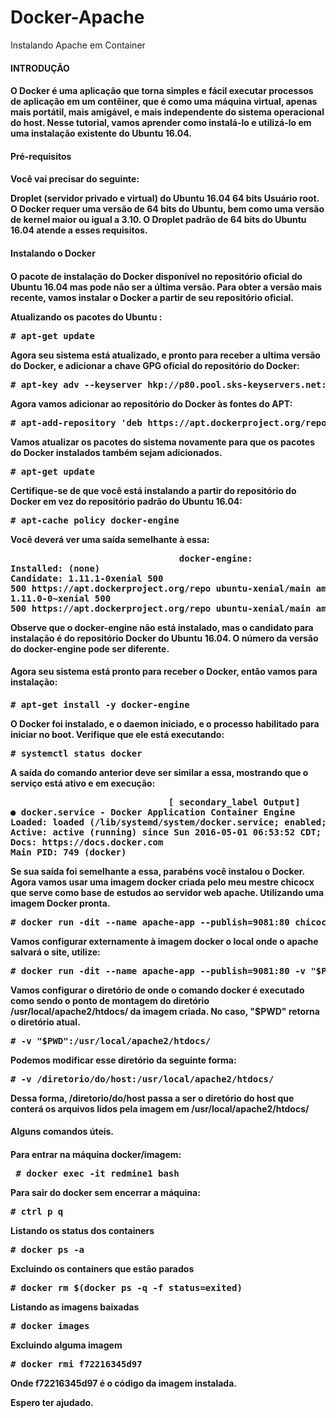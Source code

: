 # Docker-Apache

Instalando Apache em Container

**<h4>INTRODUÇÃO<h4>**

O Docker é uma aplicação que torna simples e fácil executar processos de aplicação em um contêiner, que é como uma máquina virtual, apenas mais portátil, mais amigável, e mais independente do sistema operacional do host.
Nesse tutorial, vamos aprender como instalá-lo e utilizá-lo em uma instalação existente do Ubuntu 16.04.<h4>

<h4>Pré-requisitos<h4>

Você vai precisar do seguinte:

Droplet (servidor privado e virtual) do Ubuntu 16.04 64 bits
Usuário root.
O Docker requer uma versão de 64 bits do Ubuntu, bem como uma versão de kernel maior ou igual a 3.10. O Droplet padrão de 64 bits do Ubuntu 16.04 atende a esses requisitos.

<h4>Instalando o Docker<h4>

O pacote de instalação do Docker disponível no repositório oficial do Ubuntu 16.04 mas pode não ser a última versão. Para obter a versão mais recente, vamos instalar o Docker a partir de seu repositório oficial.
<p>Atualizando os pacotes do Ubuntu :<p>

<pre># apt-get update</pre>

Agora seu sistema está atualizado, e pronto para receber a ultima versão do Docker, e adicionar a chave GPG oficial do repositório do Docker:

<pre># apt-key adv --keyserver hkp://p80.pool.sks-keyservers.net:80 --recv-keys 58118E89F3A912897C070ADBF76221572C52609D</pre>

Agora vamos adicionar ao repositório do Docker às fontes do APT:

<pre># apt-add-repository 'deb https://apt.dockerproject.org/repo ubuntu-xenial main'</pre>

Vamos atualizar os pacotes do sistema novamente para que os pacotes do Docker instalados também sejam adicionados.

<pre># apt-get update</pre>

Certifique-se de que você está instalando a partir do repositório do Docker em vez do repositório padrão do Ubuntu 16.04:

<pre># apt-cache policy docker-engine</pre>

Você deverá ver uma saída semelhante à essa:

<pre>                                docker-engine:
Installed: (none)
Candidate: 1.11.1-0xenial 500
500 https://apt.dockerproject.org/repo ubuntu-xenial/main amd64 Packages
1.11.0-0~xenial 500
500 https://apt.dockerproject.org/repo ubuntu-xenial/main amd64 Packages</pre>

Observe que o docker-engine não está instalado, mas o candidato para instalação é do repositório Docker do Ubuntu 16.04. O número da versão do docker-engine pode ser diferente.

<h4>Agora seu sistema está pronto para receber o Docker, então vamos para instalação:<h4>

<pre># apt-get install -y docker-engine</pre>

O Docker foi instalado, e o daemon iniciado, e o processo habilitado para iniciar no boot. Verifique que ele está executando:

<pre># systemctl status docker</pre>

A saída do comando anterior deve ser similar a essa, mostrando que o serviço está ativo e em execução:
<pre>                              [ secondary_label Output]
● docker.service - Docker Application Container Engine
Loaded: loaded (/lib/systemd/system/docker.service; enabled; vendor preset: enabled)
Active: active (running) since Sun 2016-05-01 06:53:52 CDT; 1 weeks 3 days ago
Docs: https://docs.docker.com
Main PID: 749 (docker)</pre>

Se sua saída foi semelhante a essa, parabéns você instalou o Docker.
Agora vamos usar uma imagem docker criada pelo meu mestre chicocx que serve como base de estudos ao servidor web apache.
Utilizando uma imagem Docker pronta.

<pre># docker run -dit --name apache-app --publish=9081:80 chicocx/docker-apache</pre>

Vamos configurar externamente à imagem docker o local onde o apache salvará o site, utilize:

<pre># docker run -dit --name apache-app --publish=9081:80 -v "$PWD":/usr/local/apache2/htdocs/ chicocx/docker-apache</pre>

Vamos configurar o diretório de onde o comando docker é executado como sendo o ponto de montagem do diretório /usr/local/apache2/htdocs/ da imagem criada. No caso, "$PWD" retorna o diretório atual.

<pre># -v "$PWD":/usr/local/apache2/htdocs/</pre>

Podemos modificar esse diretório da seguinte forma:

<pre># -v /diretorio/do/host:/usr/local/apache2/htdocs/</pre>

Dessa forma, /diretorio/do/host passa a ser o diretório do host que conterá os arquivos lidos pela imagem em /usr/local/apache2/htdocs/

<h4>Alguns comandos úteis.<h4>

Para entrar na máquina docker/imagem:

<pre> # docker exec -it redmine1 bash</pre>

Para sair do docker sem encerrar a máquina:

<pre># ctrl p q</pre>

Listando os status dos containers

<pre># docker ps -a</pre>

Excluindo os containers que estão parados

<pre># docker rm $(docker ps -q -f status=exited)</pre>

Listando as imagens baixadas

<pre># docker images</pre>

Excluindo alguma imagem

<pre># docker rmi f72216345d97</pre>

Onde **f72216345d97** é o código da imagem instalada.

Espero ter ajudado.
 

